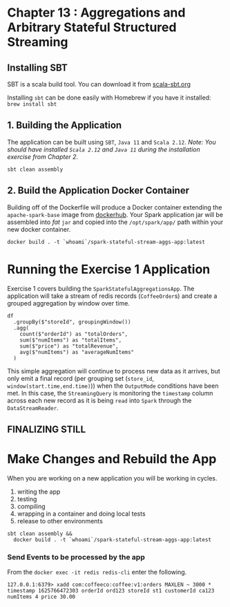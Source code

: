# Chapter 13 : Aggregations and Arbitrary Stateful Structured Streaming

## Installing SBT
SBT is a scala build tool. You can download it from [scala-sbt.org](https://www.scala-sbt.org/)

Installing `sbt` can be done easily with Homebrew if you have it installed: `brew install sbt`

## 1. Building the Application
The application can be built using `SBT`, `Java 11` and `Scala 2.12`. *Note: You should have installed `Scala 2.12` and `Java 11` during the installation exercise from Chapter 2*.

~~~
sbt clean assembly
~~~

## 2. Build the Application Docker Container
Building off of the Dockerfile will produce a Docker container extending the `apache-spark-base` image from [dockerhub](https://hub.docker.com/repository/docker/newfrontdocker/apache-spark-base).
Your Spark application jar will be assembled into *fat* `jar` and copied into the `/opt/spark/app/` path within your new docker container.
~~~
docker build . -t `whoami`/spark-stateful-stream-aggs-app:latest
~~~

# Running the Exercise 1 Application 
Exercise 1 covers building the `SparkStatefulAggregationsApp`. The application will take a stream 
of redis records (`CoffeeOrder`s) and create a grouped aggregation by window over time.

~~~
df
  .groupBy($"storeId", groupingWindow())
  .agg(
    count($"orderId") as "totalOrders",
    sum($"numItems") as "totalItems",
    sum($"price") as "totalRevenue",
    avg($"numItems") as "averageNumItems"
  )
~~~

This simple aggregation will continue to process new data as it arrives, but only emit a final
record (per grouping set (`store_id`, `window(start.time,end.time)`)) when the `OutputMode` conditions
have been met. In this case, the `StreamingQuery` is monitoring the `timestamp` column across
each new record as it is being `read` into `Spark` through the `DataStreamReader`.

## FINALIZING STILL

# Make Changes and Rebuild the App
When you are working on a new application you will be working in cycles. 
1. writing the app
2. testing
3. compiling
4. wrapping in a container and doing local tests
5. release to other environments

~~~
sbt clean assembly && 
  docker build . -t `whoami`/spark-stateful-stream-aggs-app:latest
~~~

### Send Events to be processed by the app
From the `docker exec -it redis redis-cli` enter the following.
~~~
127.0.0.1:6379> xadd com:coffeeco:coffee:v1:orders MAXLEN ~ 3000 * timestamp 1625766472303 orderId ord123 storeId st1 customerId ca123 numItems 4 price 30.00
~~~
